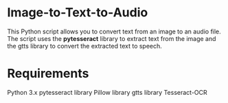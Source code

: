 # Image-to-Text-to-Audio

This Python script allows you to convert text from an image to an audio file. The script uses the **pytesseract** library to extract text from the image and the gtts library to convert the extracted text to speech.

# Requirements

Python 3.x
pytesseract library
Pillow library
gtts library
Tesseract-OCR
